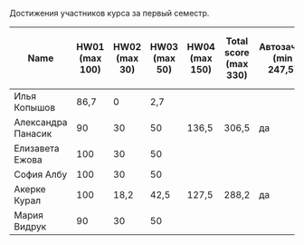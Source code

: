 Достижения участников курса за первый семестр.

| Name | HW01<br />(max 100) | HW02<br />(max 30) | HW03<br />(max 50) | HW04 <br />(max 150) | Total score<br />(max 330) | Автозачет<br />(min 247,5) | Допуск к зачету<br />(min 82,5) | зачет |
|--------------------|------|------|--------|------|--------------------------|--------------------------|-----------------------------|--------------|
| Илья Копышов | 86,7 | 0 | 2,7 |  |  |  |  |  |
| Александра Панасик | 90 | 30 | 50 | 136,5 | 306,5 | да | да | да |
| Елизавета Ежова | 100 | 30 | 50 | | | | | |
| София Албу | 100 | 30 | 50 | | | | | |
| Акерке Курал | 100 | 18,2 | 42,5 | 127,5 | 288,2 | да | да | да |
| Мария Видрук | 90 | 30 | 50 | | | | | |
